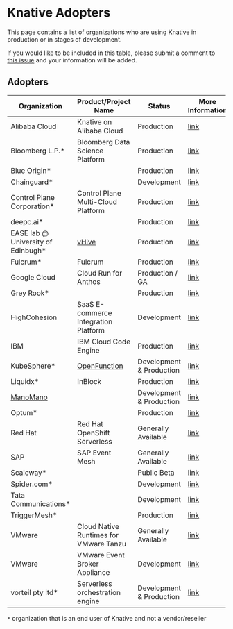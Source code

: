 # Knative Adopters

This page contains a list of organizations who are using Knative in production or in stages of development.

If you would like to be included in this table, please submit a comment to [this issue](https://github.com/knative/community/issues/696) and your information will be added.

## Adopters

| Organization                      | Product/Project Name                                                   | Status                   | More Information                                                     |
| --------------------------------- | ---------------------------------------------------------------------- | ------------------------ | -------------------------------------------------------------------- |
| Alibaba Cloud                      | Knative on Alibaba Cloud                                               | Production               | [link](https://cs.console.aliyun.com/)                               |
| Bloomberg L.P.*                    | Bloomberg Data Science Platform                                        | Production               | [link](https://www.bloomberg.net/)
| Blue Origin*                       |                                                                        | Production               | [link](https://www.blueorigin.com/)                                  |
| Chainguard*                        |                                                                        | Development              | [link](https://chainguard.dev)                                       |
| Control Plane Corporation*         | Control Plane Multi-Cloud Platform                                     | Production               | [link](https://www.controlplane.com/)                                |
| deepc.ai*                          |                                                                        | Production               | [link](https://www.deepc.ai/)                                        |
| EASE lab @ University of Edinbugh* | [vHive](https://github.com/ease-lab/vhive )                            | Production               | [link](https://easelab.inf.ed.ac.uk)                                 |
| Fulcrum*                           | Fulcrum                                                                | Production               | [link](https://www.fulcrumapp.com/)                                  |
| Google Cloud                       | Cloud Run for Anthos                                                   | Production / GA          | [link](https://cloud.google.com/anthos/run)                          |
| Grey Rook*                         |                                                                        | Production               | [link](https://www.greyrook.com)                                     |
| HighCohesion                       | SaaS E-commerce Integration Platform                                   | Development              | [link](https://www.highcohesion.com/)                                |
| IBM                                | IBM Cloud Code Engine                                                  | Production               | [link](https://cloud.ibm.com/codeengine)                             |
| KubeSphere*                        | [OpenFunction](https://github.com/OpenFunction/OpenFunction#serving)   | Development & Production | [link](https://kubesphere.io/)                                       |
| Liquidx*                           | InBlock                                                                | Production               | [link](https://www.liquidx.com/)                                     |
| [ManoMano](https://www.manomano.es/)                          |                                                                        | Development & Production | [link](https://www.manomano.es/)                                     |
| Optum*                             |                                                                        | Production               | [link](https://optum.com/)                                           |
| Red Hat                            | Red Hat OpenShift Serverless                                           | Generally Available      | [link](https://www.openshift.com/learn/topics/serverless)            |
| SAP                                | SAP Event Mesh                                                         | Generally Available      | [link](https://help.sap.com/viewer/product/SAP_EM/Cloud/en-US)       |
| Scaleway*                          |                                                                        | Public Beta              | [link](https://www.scaleway.com/en)                                  |
| Spider.com*                        |                                                                        | Development              | [link](https://www.spider.com)                                       |
| Tata Communications*               |                                                                        | Development              | [link](https://www.tatacommunications.com/solutions/cloud/platforms) |
| TriggerMesh*                       |                                                                        | Production               | [link](https://triggermesh.com)                                      |
| VMware                             | Cloud Native Runtimes for VMware Tanzu                                 | Generally Available      | [link](https://network.tanzu.vmware.com/products/serverless)         |
| VMware                             | VMware Event Broker Appliance                                          | Development              | [link](https://vmweventbroker.io/)                                   |
| vorteil pty ltd*                   | Serverless orchestration engine                                        | Development & Production | [link](http://vorteil.io)                                            |

`*` organization that is an end user of Knative and not a vendor/reseller
